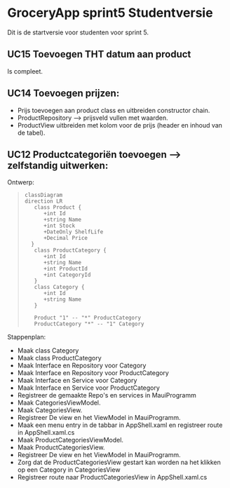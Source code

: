 # GroceryApp sprint5 Studentversie  
Dit is de startversie voor studenten voor sprint 5.  
 
## UC15 Toevoegen THT datum aan product 
Is compleet.  

## UC14 Toevoegen prijzen:  
- Prijs toevoegen aan product class en uitbreiden constructor chain.  
- ProductRepository --> prijsveld vullen met waarden.  
- ProductView uitbreiden met kolom voor de prijs (header en inhoud van de tabel).      

## UC12 Productcategoriën toevoegen --> zelfstandig uitwerken:  
Ontwerp:
>```mermaid
>classDiagram
>direction LR
>    class Product {
>	    +int Id
>	    +string Name
>	    +int Stock
>	    +DateOnly ShelfLife
>	    +Decimal Price
>   }
>    class ProductCategory {
>	    +int Id
>	    +string Name
>	    +int ProductId
>	    +int CategoryId
>    }
>    class Category {
>	    +int Id
>	    +string Name
>    }
>
>    Product "1" -- "*" ProductCategory
>    ProductCategory "*" -- "1" Category
> ```
Stappenplan:  
- Maak class Category  
- Maak class ProductCategory  
- Maak Interface en Repository voor Category  
- Maak Interface en Repository voor ProductCategory  
- Maak Interface en Service voor Category  
- Maak Interface en Service voor ProductCategory  
- Registreer de gemaakte Repo's en services in MauiProgramm  
- Maak CategoriesViewModel.  
- Maak CategoriesView.  
- Registreer De view en het ViewModel in MauiProgramm.  
- Maak een menu entry in de tabbar in AppShell.xaml en registreer route in AppShell.xaml.cs  
- Maak ProductCategoriesViewModel.  
- Maak ProductCategoriesView.  
- Registreer De view en het ViewModel in MauiProgramm.  
- Zorg dat de ProductCategoriesView gestart kan worden na het klikken op een Category in CategoriesView  
- Registreer route naar ProductCategoriesView in AppShell.xaml.cs  
